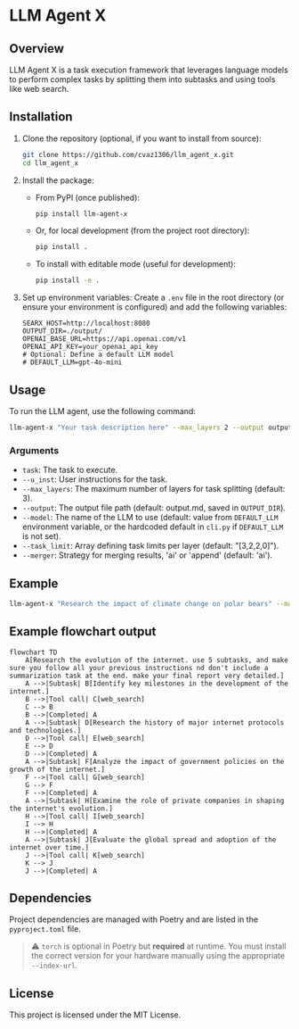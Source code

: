 # LLM Agent X

## Overview

LLM Agent X is a task execution framework that leverages language models to perform complex tasks by splitting them into subtasks and using tools like web search.

## Installation

1.  Clone the repository (optional, if you want to install from source):
    ```sh
    git clone https://github.com/cvaz1306/llm_agent_x.git
    cd llm_agent_x
    ```

2.  Install the package:
    *   From PyPI (once published):
        ```sh
        pip install llm-agent-x
        ```
    *   Or, for local development (from the project root directory):
        ```sh
        pip install .
        ```
    *   To install with editable mode (useful for development):
        ```sh
        pip install -e .
        ```

3.  Set up environment variables:
    Create a `.env` file in the root directory (or ensure your environment is configured) and add the following variables:
    ```env
    SEARX_HOST=http://localhost:8080
    OUTPUT_DIR=./output/
    OPENAI_BASE_URL=https://api.openai.com/v1
    OPENAI_API_KEY=your_openai_api_key
    # Optional: Define a default LLM model
    # DEFAULT_LLM=gpt-4o-mini
    ```

## Usage

To run the LLM agent, use the following command:
```sh
llm-agent-x "Your task description here" --max_layers 2 --output output.md --model gpt-4o-mini
```

### Arguments

- `task`: The task to execute.
- `--u_inst`: User instructions for the task.
- `--max_layers`: The maximum number of layers for task splitting (default: 3).
- `--output`: The output file path (default: output.md, saved in `OUTPUT_DIR`).
- `--model`: The name of the LLM to use (default: value from `DEFAULT_LLM` environment variable, or the hardcoded default in `cli.py` if `DEFAULT_LLM` is not set).
- `--task_limit`: Array defining task limits per layer (default: "[3,2,2,0]").
- `--merger`: Strategy for merging results, 'ai' or 'append' (default: 'ai').

## Example

```sh
llm-agent-x "Research the impact of climate change on polar bears" --max_layers 3 --output climate_change_report.md --model gpt-4o-mini
```

## Example flowchart output

```mermaid
flowchart TD
    A[Research the evolution of the internet. use 5 subtasks, and make sure you follow all your previous instructions nd don't include a summarization task at the end. make your final report very detailed.]
    A -->|Subtask| B[Identify key milestones in the development of the internet.]
    B -->|Tool call| C[web_search]
    C --> B
    B -->|Completed| A
    A -->|Subtask| D[Research the history of major internet protocols and technologies.]
    D -->|Tool call| E[web_search]
    E --> D
    D -->|Completed| A
    A -->|Subtask| F[Analyze the impact of government policies on the growth of the internet.]
    F -->|Tool call| G[web_search]
    G --> F
    F -->|Completed| A
    A -->|Subtask| H[Examine the role of private companies in shaping the internet's evolution.]
    H -->|Tool call| I[web_search]
    I --> H
    H -->|Completed| A
    A -->|Subtask| J[Evaluate the global spread and adoption of the internet over time.]
    J -->|Tool call| K[web_search]
    K --> J
    J -->|Completed| A
```

## Dependencies

Project dependencies are managed with Poetry and are listed in the `pyproject.toml` file.

> ⚠️ `torch` is optional in Poetry but **required** at runtime. You must install the correct version for your hardware manually using the appropriate `--index-url`.

## License

This project is licensed under the MIT License.
